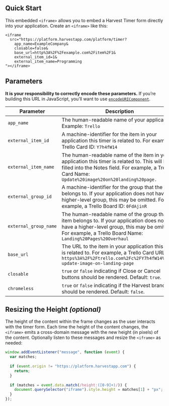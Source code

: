 ## Quick Start

This embedded `<iframe>` allows you to embed a Harvest Timer form directly into your application. Create an `<iframe>` like this:

```
<iframe 
  src="https://platform.harvestapp.com/platform/timer?
    app_name=ExampleCompany&
    closable=false&
    base_url=http%3A%2F%2Fexample.com%2Fitem%2F1&
    external_item_id=1&
    external_item_name=Programming
"></iframe>
```

## Parameters

**It is your responsibility to correctly encode these parameters.** If you’re building this URL in JavaScript, you’ll want to use [`encodeURIComponent`](https://developer.mozilla.org/en-US/docs/Web/JavaScript/Reference/Global_Objects/encodeURIComponent).

| Parameter             | Description 
|-----------------------|-------------
| `app_name`            | The human-readable name of your application. Example: `Trello`
| `external_item_id`    | A machine-identifier for the item in your application this timer is related to. For example, a Trello Card ID: `Y7h4fW14`
| `external_item_name`  | The human-readable name of the item in your application this timer is related to. This will be filled into the Notes field. For example, a Trello Card Name: `Update%20image%20on%20landing%20page.`
| `external_group_id`   | A machine-identifier for the group that the item belongs to. If your application does not have a higher-level group, this may be omitted. For example, a Trello Board ID: `0FdAjinR`
| `external_group_name` | The human-readable name of the group that the item belongs to. If your application does not have a higher-level group, this may be omitted. For example, a Trello Board Name: `Landing%20Pages%20Overhaul`
| `base_url`            | The URL to the item in your application this timer is related to. For example, a Trello Card URL: `https%3A%2F%2Ftrello.com%2Fc%2FY7h4fW14%2F61-update-image-on-landing-page`
| `closable`            | `true` or `false` indicating if Close or Cancel buttons should be rendered. Default:  `true`.
| `chromeless`          | `true` or `false` indicating if the Harvest branding should be rendered. Default: `false`.


## Resizing the Height *(optional)*

The height of the content within the frame changes as the user interacts with the timer form. Each time the height of the content changes, the `<iframe>` emits a cross-domain message with the new height (in pixels) of the content. Optionally listen to these messages and resize the `<iframe>` as needed:

```javascript
window.addEventListener("message", function (event) {
  var matches;
  
  if (event.origin != "https://platform.harvestapp.com") {
    return;
  }
  
  if (matches = event.data.match(/height:([0-9]+)/)) {
    document.querySelector("iframe").style.height = matches[1] + "px";
  }
});
```
